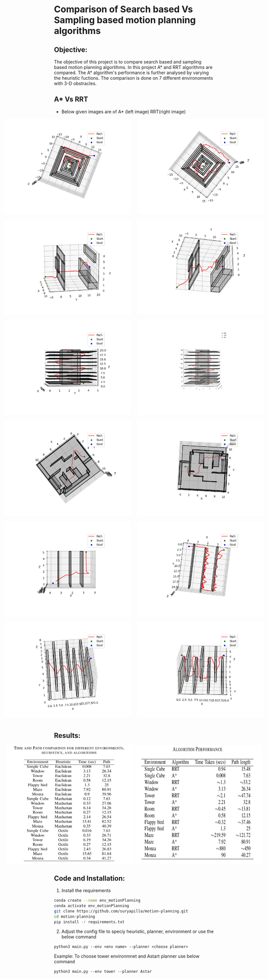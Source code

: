 # Comparison of Search based Vs Sampling based motion planning algorithms

## Objective:
The objective of this project is to compare search based and sampling based motion planning algortihms.
In this project A* and RRT algorithms are compared. The A* algorithm's performance is further analysed by varying the heuristic fuctions. The comparison is done on 7 different environoments with 3-D obstracles.

## A* Vs RRT
- Below given images are of A* (left image) RRT(right image)
<div style="display: flex; justify-content: center;">
  <img src="images/maze_astar.png" width="400" alt="A *" style="margin-right: 20px;">
  <img src="images/maze_rrt.png" width="400" alt="RRT">
</div>
<br>
<div style="display: flex; justify-content: center;">
  <img src="images/window_astar.png" width="400" alt="A *" style="margin-right: 20px;">
  <img src="images/window_rrt.png" width="400" alt="RRT">
</div>
<br>
<div style="display: flex; justify-content: center;">
  <img src="images/tower_astar.png" width="400" alt="A *" style="margin-right: 20px;">
  <img src="images/tower_rrt.png" width="400" alt="RRT">
</div>
<br>
<div style="display: flex; justify-content: center;">
  <img src="images/room_astar.png" width="400" alt="A *" style="margin-right: 20px;">
  <img src="images/room_rrt.png" width="400" alt="RRT">
</div>
<br>
<div style="display: flex; justify-content: center;">
  <img src="images/monza_astar.png" width="400" alt="A *" style="margin-right: 20px;">
  <img src="images/monza_rrt.png" width="400" alt="RRT">
</div>
<br>
<div style="display: flex; justify-content: center;">
  <img src="images/flappy_bird_astar.png" width="400" alt="A *" style="margin-right: 20px;">
  <img src="images/flappy_bird_rrt.png" width="400" alt="RRT">
</div>
<br>


## Results:
<div style="display: flex; justify-content: center;">
  <img src="images/Astar.png" width="400" alt="A *" style="margin-right: 5px;">
  <img src="images/RRTVSAstar.png" width="400" alt="RRT">
</div>

## Code and Installation:
1. Install the requirements
```bash
conda create --name env_motionPlanning
conda activate env_motionPlanning
git clone https://github.com/suryapilla/motion-planning.git
cd motion-planning
pip install -r requirements.txt

```
2. Adjust the config file to speciy heuristic, planner, environment or use the below command
```
python3 main.py --env <env name> --planner <choose planner>

```

Example: To choose tower environmnet and Astart planner use below command
```
python3 main.py --env tower --planner Astar
```

